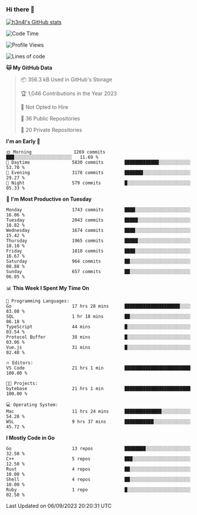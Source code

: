 ### Hi there 👋

[![h3n4l's GitHub stats](https://github-readme-stats.vercel.app/api?username=h3n4l&count_private=true&show_icons=true&theme=radical)](https://github.com/h3n4l/github-readme-stats)

<!--START_SECTION:waka-->
![Code Time](http://img.shields.io/badge/Code%20Time-1%2C566%20hrs%2049%20mins-blue)

![Profile Views](http://img.shields.io/badge/Profile%20Views-14-blue)

![Lines of code](https://img.shields.io/badge/From%20Hello%20World%20I%27ve%20Written-3.0%20million%20lines%20of%20code-blue)

**🐱 My GitHub Data** 

> 📦 356.3 kB Used in GitHub's Storage 
 > 
> 🏆 1,046 Contributions in the Year 2023
 > 
> 🚫 Not Opted to Hire
 > 
> 📜 36 Public Repositories 
 > 
> 🔑 20 Private Repositories 
 > 
**I'm an Early 🐤** 

```text
🌞 Morning                1269 commits        ███░░░░░░░░░░░░░░░░░░░░░░   11.69 % 
🌆 Daytime                5830 commits        █████████████░░░░░░░░░░░░   53.70 % 
🌃 Evening                3178 commits        ███████░░░░░░░░░░░░░░░░░░   29.27 % 
🌙 Night                  579 commits         █░░░░░░░░░░░░░░░░░░░░░░░░   05.33 % 
```
📅 **I'm Most Productive on Tuesday** 

```text
Monday                   1743 commits        ████░░░░░░░░░░░░░░░░░░░░░   16.06 % 
Tuesday                  2043 commits        █████░░░░░░░░░░░░░░░░░░░░   18.82 % 
Wednesday                1674 commits        ████░░░░░░░░░░░░░░░░░░░░░   15.42 % 
Thursday                 1965 commits        █████░░░░░░░░░░░░░░░░░░░░   18.10 % 
Friday                   1810 commits        ████░░░░░░░░░░░░░░░░░░░░░   16.67 % 
Saturday                 964 commits         ██░░░░░░░░░░░░░░░░░░░░░░░   08.88 % 
Sunday                   657 commits         ██░░░░░░░░░░░░░░░░░░░░░░░   06.05 % 
```


📊 **This Week I Spent My Time On** 

```text
💬 Programming Languages: 
Go                       17 hrs 28 mins      █████████████████████░░░░   83.08 % 
SQL                      1 hr 18 mins        ██░░░░░░░░░░░░░░░░░░░░░░░   06.18 % 
TypeScript               44 mins             █░░░░░░░░░░░░░░░░░░░░░░░░   03.54 % 
Protocol Buffer          38 mins             █░░░░░░░░░░░░░░░░░░░░░░░░   03.06 % 
Vue.js                   31 mins             █░░░░░░░░░░░░░░░░░░░░░░░░   02.48 % 

🔥 Editors: 
VS Code                  21 hrs 1 min        █████████████████████████   100.00 % 

🐱‍💻 Projects: 
bytebase                 21 hrs 1 min        █████████████████████████   100.00 % 

💻 Operating System: 
Mac                      11 hrs 24 mins      ██████████████░░░░░░░░░░░   54.28 % 
WSL                      9 hrs 37 mins       ███████████░░░░░░░░░░░░░░   45.72 % 
```

**I Mostly Code in Go** 

```text
Go                       13 repos            ████████░░░░░░░░░░░░░░░░░   32.50 % 
C++                      5 repos             ███░░░░░░░░░░░░░░░░░░░░░░   12.50 % 
Rust                     4 repos             ██░░░░░░░░░░░░░░░░░░░░░░░   10.00 % 
Shell                    4 repos             ██░░░░░░░░░░░░░░░░░░░░░░░   10.00 % 
Ruby                     1 repo              █░░░░░░░░░░░░░░░░░░░░░░░░   02.50 % 
```




 Last Updated on 06/09/2023 20:20:31 UTC
<!--END_SECTION:waka-->

